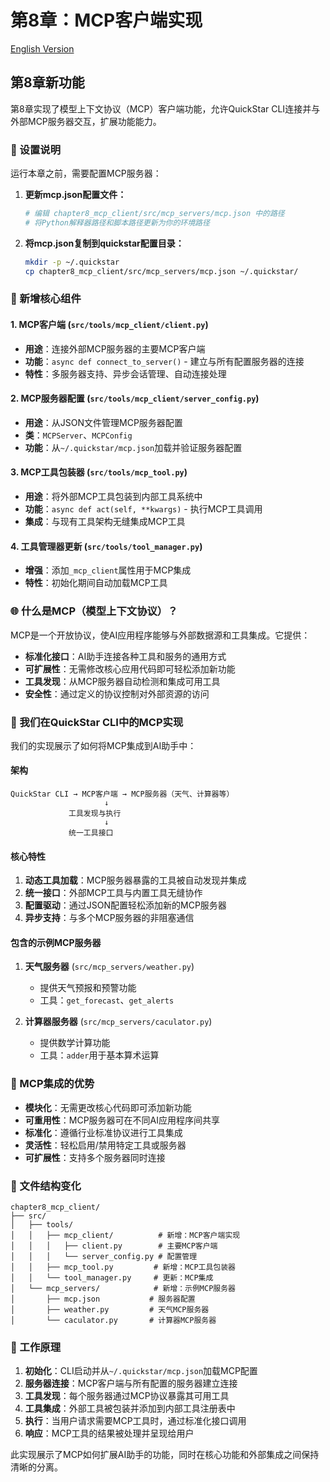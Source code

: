 # 第8章：MCP客户端实现

[English Version](./README.md)

## 第8章新功能

第8章实现了模型上下文协议（MCP）客户端功能，允许QuickStar CLI连接并与外部MCP服务器交互，扩展功能能力。

### 🔧 设置说明

运行本章之前，需要配置MCP服务器：

1. **更新mcp.json配置文件：**
   ```bash
   # 编辑 chapter8_mcp_client/src/mcp_servers/mcp.json 中的路径
   # 将Python解释器路径和脚本路径更新为你的环境路径
   ```

2. **将mcp.json复制到quickstar配置目录：**
   ```bash
   mkdir -p ~/.quickstar
   cp chapter8_mcp_client/src/mcp_servers/mcp.json ~/.quickstar/
   ```

### 🤖 新增核心组件

#### 1. MCP客户端 (`src/tools/mcp_client/client.py`)
- **用途**：连接外部MCP服务器的主要MCP客户端
- **功能**：`async def connect_to_server()` - 建立与所有配置服务器的连接
- **特性**：多服务器支持、异步会话管理、自动连接处理

#### 2. MCP服务器配置 (`src/tools/mcp_client/server_config.py`)
- **用途**：从JSON文件管理MCP服务器配置
- **类**：`MCPServer`、`MCPConfig`
- **功能**：从`~/.quickstar/mcp.json`加载并验证服务器配置

#### 3. MCP工具包装器 (`src/tools/mcp_tool.py`)
- **用途**：将外部MCP工具包装到内部工具系统中
- **功能**：`async def act(self, **kwargs)` - 执行MCP工具调用
- **集成**：与现有工具架构无缝集成MCP工具

#### 4. 工具管理器更新 (`src/tools/tool_manager.py`)
- **增强**：添加`_mcp_client`属性用于MCP集成
- **特性**：初始化期间自动加载MCP工具

### 🌐 什么是MCP（模型上下文协议）？

MCP是一个开放协议，使AI应用程序能够与外部数据源和工具集成。它提供：

- **标准化接口**：AI助手连接各种工具和服务的通用方式
- **可扩展性**：无需修改核心应用代码即可轻松添加新功能
- **工具发现**：从MCP服务器自动检测和集成可用工具
- **安全性**：通过定义的协议控制对外部资源的访问

### 🔌 我们在QuickStar CLI中的MCP实现

我们的实现展示了如何将MCP集成到AI助手中：

#### 架构
```
QuickStar CLI → MCP客户端 → MCP服务器（天气、计算器等）
                     ↓
             工具发现与执行
                     ↓
             统一工具接口
```

#### 核心特性

1. **动态工具加载**：MCP服务器暴露的工具被自动发现并集成
2. **统一接口**：外部MCP工具与内置工具无缝协作
3. **配置驱动**：通过JSON配置轻松添加新的MCP服务器
4. **异步支持**：与多个MCP服务器的非阻塞通信

#### 包含的示例MCP服务器

1. **天气服务器** (`src/mcp_servers/weather.py`)
   - 提供天气预报和预警功能
   - 工具：`get_forecast`、`get_alerts`

2. **计算器服务器** (`src/mcp_servers/caculator.py`)
   - 提供数学计算功能
   - 工具：`adder`用于基本算术运算

### 🚀 MCP集成的优势

- **模块化**：无需更改核心代码即可添加新功能
- **可重用性**：MCP服务器可在不同AI应用程序间共享
- **标准化**：遵循行业标准协议进行工具集成
- **灵活性**：轻松启用/禁用特定工具或服务器
- **可扩展性**：支持多个服务器同时连接

### 📁 文件结构变化

```
chapter8_mcp_client/
├── src/
│   ├── tools/
│   │   ├── mcp_client/          # 新增：MCP客户端实现
│   │   │   ├── client.py        # 主要MCP客户端
│   │   │   └── server_config.py # 配置管理
│   │   ├── mcp_tool.py         # 新增：MCP工具包装器
│   │   └── tool_manager.py     # 更新：MCP集成
│   └── mcp_servers/            # 新增：示例MCP服务器
│       ├── mcp.json           # 服务器配置
│       ├── weather.py         # 天气MCP服务器
│       └── caculator.py       # 计算器MCP服务器
```

### 🔄 工作原理

1. **初始化**：CLI启动并从`~/.quickstar/mcp.json`加载MCP配置
2. **服务器连接**：MCP客户端与所有配置的服务器建立连接
3. **工具发现**：每个服务器通过MCP协议暴露其可用工具
4. **工具集成**：外部工具被包装并添加到内部工具注册表中
5. **执行**：当用户请求需要MCP工具时，通过标准化接口调用
6. **响应**：MCP工具的结果被处理并呈现给用户

此实现展示了MCP如何扩展AI助手的功能，同时在核心功能和外部集成之间保持清晰的分离。
